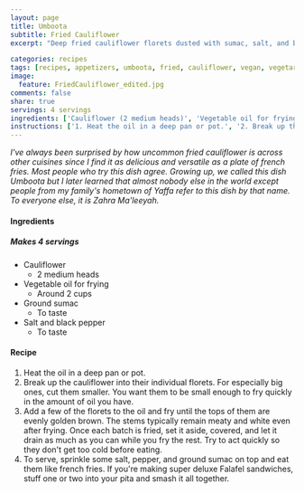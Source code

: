 ```yaml
---
layout: page
title: Umboota
subtitle: Fried Cauliflower
excerpt: "Deep fried cauliflower florets dusted with sumac, salt, and black pepper."

categories: recipes
tags: [recipes, appetizers, umboota, fried, cauliflower, vegan, vegetarian]
image:
  feature: FriedCauliflower_edited.jpg
comments: false
share: true
servings: 4 servings
ingredients: ['Cauliflower (2 medium heads)', 'Vegetable oil for frying (Around 2 cups)', 'Ground sumac (To taste)', 'Salt and black pepper (To taste)']
instructions: ['1. Heat the oil in a deep pan or pot.', '2. Break up the cauliflower into their individual florets. For especially big ones, cut them smaller. You want them to be small enough to fry quickly in the amount of oil you have.', "3. Add a few of the florets to the oil and fry until the tops of them are evenly golden brown. The stems typically remain meaty and white even after frying. Once each batch is fried, set it aside, covered, and let it drain as much as you can while you fry the rest. Try to act quickly so they don't get too cold before eating.", "4. To serve, sprinkle some salt, pepper, and ground sumac on top and eat them like french fries. If you're making super deluxe Falafel sandwiches, stuff one or two into your pita and smash it all together."]
---
```





*I've always been surprised by how uncommon fried cauliflower is across other cuisines since I find it as delicious and versatile as a plate of french fries. Most people who try this dish agree. Growing up, we called this dish Umboota but I later learned that almost nobody else in the world except people from my family's hometown of Yaffa refer to this dish by that name. To everyone else,  it is Zahra Ma'leeyah.*

#### Ingredients

##### Makes 4 servings

* Cauliflower
  - 2 medium heads
* Vegetable oil for frying
  - Around 2 cups
* Ground sumac
  - To taste
* Salt and black pepper
  - To taste

#### Recipe


1. Heat the oil in a deep pan or pot.
2. Break up the cauliflower into their individual florets. For especially big ones, cut them smaller. You want them to be small enough to fry quickly in the amount of oil you have.
3. Add a few of the florets to the oil and fry until the tops of them are evenly golden brown. The stems typically remain meaty and white even after frying. Once each batch is fried, set it aside, covered, and let it drain as much as you can while you fry the rest. Try to act quickly so they don't get too cold before eating.
4. To serve, sprinkle some salt, pepper, and ground sumac on top and eat them like french fries. If you're making super deluxe Falafel sandwiches, stuff one or two into your pita and smash it all together.
